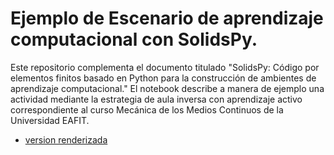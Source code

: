 # Ejemplo de Escenario de aprendizaje computacional con SolidsPy.
Este repositorio complementa el documento titulado "SolidsPy: Código por elementos finitos basado en Python para la construcción de ambientes de aprendizaje computacional." El notebook describe a manera de ejemplo una
actividad mediante la estrategia de aula inversa con aprendizaje activo correspondiente al curso Mecánica de los Medios Continuos de la Universidad EAFIT.

* [version renderizada](https://nbviewer.jupyter.org/github/jgomezc1/innovacion/blob/master/01_solidspy_dam_design.ipynb)
